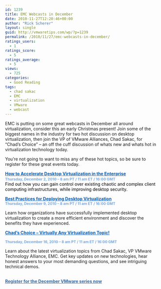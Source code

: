 ```yaml
---
id: 1239
title: EMC Webcasts in December
date: 2010-11-27T12:20:46+00:00
author: "Rick Scherer"
layout: single
guid: http://vmwaretips.com/wp/?p=1239
permalink: /2010/11/27/emc-webcasts-in-december/
ratings_users:
  - 1
ratings_score:
  - 5
ratings_average:
  - 5
views:
  - 725
categories:
  - Good Reading
tags:
  - chad sakac
  - EMC
  - virtualization
  - VMware
  - webcast
---
```

EMC is putting on some great webcasts in December all around virtualization, consider this an early Christmas present! Join some of the biggest names in the industry for two hot discussion on desktop virtualization, then join the VP of VMware Alliances, Chad Sakac, for &#8220;Chad&#8217;s Choice&#8221; &#8211; an off the cuff discussion of whats new and whats hot in virtualization technology today.

You&#8217;re not going to want to miss any of these hot topics, so be sure to register for these great events today.

<a style="font-weight: bold; color: #085bb3;" href="http://info.emc.com/mk/submit/rd?_JS=T&URL=http%3A%2F%2Finfo.emc.com%2Fmk%2Fget%2FDBM9588-14423_raf_lp?reg_src=PA_VMware&CID=&EID=DBM9588-14421&URL_Desc=Invitation%20Email%20Web%20View%20Body%3A%20Link%20to%20Individual%20Landing%20Page%20for%20Event%201&msg=ENG" target="_blank">How to Accelerate Desktop Virtualization in the Enterprise</a><span style="font-size: 12px; font-weight: bold; color: #7aa6db;"><br /> Thursday, December 2, 2010 &#8211; 8 am PT / 11 am ET / 16:00 GMT</span><span style="color: #000000;"><br /> Find out how you can gain control over existing chaotic and complex client computing infrastructures, while improving desktop security.</span>

<a style="font-weight: bold; color: #085bb3;" href="http://info.emc.com/mk/submit/rd?_JS=T&URL=http%3A%2F%2Finfo.emc.com%2Fmk%2Fget%2FDBM9588-14424_raf_lp?reg_src=PA_VMware&CID=&EID=DBM9588-14421&URL_Desc=Invitation%20Email%20Web%20View%20Body%3A%20Link%20to%20Individual%20Landing%20Page%20for%20Event%202&msg=ENG">Best Practices for Deploying Desktop Virtualization</a><span style="font-size: 12px; font-weight: bold; color: #7aa6db;"><br /> Thursday, December 9, 2010 &#8211; 8 am PT / 11 am ET / 16:00 GMT</span>
  
Learn how organizations have successfully implemented desktop virtualization to create a more efficient environment and discover the benefits they have experienced.

<a style="font-weight: bold; color: #085bb3;" href="http://info.emc.com/mk/submit/rd?_JS=T&URL=http%3A%2F%2Finfo.emc.com%2Fmk%2Fget%2FDBM9588-14425_raf_lp?reg_src=PA_VMware&CID=&EID=DBM9588-14421&URL_Desc=Invitation%20Email%20Web%20View%20Body%3A%20Link%20to%20Individual%20Landing%20Page%20for%20Last%20Event&msg=ENG" target="_blank">Chad’s Choice &#8211; Virtually Any Virtualization Topic!</a>
  
<span style="font-size: 12px; font-weight: bold; color: #7aa6db;">Thursday, December 16, 2010 &#8211; 8 am PT / 11 am ET / 16:00 GMT</span>
  
Learn about the latest virtualization topics from Chad Sakac, VP VMware Technology Alliance, EMC. Get key updates on new technologies, hear honest answers to your most demanding questions, and see intriguing technical demos.

<a style="font-weight: bold; color: #3469a3;" href="http://info.emc.com/mk/submit/rd?_JS=T&URL=http%3A%2F%2Finfo.emc.com%2Fmk%2Fget%2FDBM9588-14421_OE%3Freg_src=PA_VMware&CID=&EID=DBM9588-14421&URL_Desc=Invitation%20Email%20Web%20View%20Body%3A%20Registration%20Text%20Link&msg=ENG" target="_blank"><br /> Register for the December VMware series now</a>